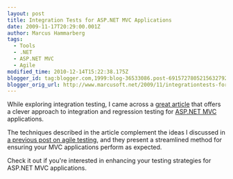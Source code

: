 ```yaml
---
layout: post
title: Integration Tests for ASP.NET MVC Applications
date: 2009-11-17T20:29:00.001Z
author: Marcus Hammarberg
tags:
  - Tools
  - .NET
  - ASP.NET MVC
  - Agile
modified_time: 2010-12-14T15:22:38.175Z
blogger_id: tag:blogger.com,1999:blog-36533086.post-6915727805215632792
blogger_orig_url: http://www.marcusoft.net/2009/11/integrationtests-for-aspnet-mvc.html
---
```


While exploring integration testing, I came across a [great article](http://blog.codeville.net/2009/06/11/integration-testing-your-aspnet-mvc-application/) that offers a clever approach to integration and regression testing for [ASP.NET MVC](http://www.asp.net/mVC/) applications.

The techniques described in the article complement the ideas I discussed in [a previous post on agile testing](http://www.marcusoft.net/2009/11/agile-testing-some-thoughts-after.html), and they present a streamlined method for ensuring your MVC applications perform as expected.

Check it out if you're interested in enhancing your testing strategies for ASP.NET MVC applications.
